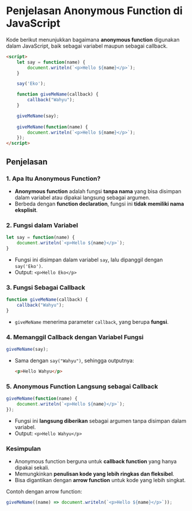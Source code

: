 # Penjelasan Anonymous Function di JavaScript

Kode berikut menunjukkan bagaimana **anonymous function** digunakan dalam JavaScript, baik sebagai variabel maupun sebagai callback.

```html
<script>
    let say = function(name) {
        document.writeln(`<p>Hello ${name}</p>`);
    }

    say('Eko');

    function giveMeName(callback) {
        callback("Wahyu");
    }

    giveMeName(say);
    
    giveMeName(function(name) {
        document.writeln(`<p>Hello ${name}</p>`);
    });
</script>
```

## Penjelasan

### 1. Apa Itu Anonymous Function?

- **Anonymous function** adalah fungsi **tanpa nama** yang bisa disimpan dalam variabel atau dipakai langsung sebagai argumen.
- Berbeda dengan **function declaration**, fungsi ini **tidak memiliki nama eksplisit**.

### 2. Fungsi dalam Variabel

```javascript
let say = function(name) {
    document.writeln(`<p>Hello ${name}</p>`);
}
```

- Fungsi ini disimpan dalam variabel `say`, lalu dipanggil dengan `say('Eko')`.
- Output: `<p>Hello Eko</p>`

### 3. Fungsi Sebagai Callback

```javascript
function giveMeName(callback) {
    callback("Wahyu");
}
```

- `giveMeName` menerima parameter `callback`, yang berupa **fungsi**.

### 4. Memanggil Callback dengan Variabel Fungsi

```javascript
giveMeName(say);
```

- Sama dengan `say("Wahyu")`, sehingga outputnya:
  ```html
  <p>Hello Wahyu</p>
  ```

### 5. Anonymous Function Langsung sebagai Callback

```javascript
giveMeName(function(name) {
    document.writeln(`<p>Hello ${name}</p>`);
});
```

- Fungsi ini **langsung diberikan** sebagai argumen tanpa disimpan dalam variabel.
- Output: `<p>Hello Wahyu</p>`

### Kesimpulan

- Anonymous function berguna untuk **callback function** yang hanya dipakai sekali.
- Memungkinkan **penulisan kode yang lebih ringkas dan fleksibel**.
- Bisa digantikan dengan **arrow function** untuk kode yang lebih singkat.

Contoh dengan arrow function:
```javascript
giveMeName((name) => document.writeln(`<p>Hello ${name}</p>`));
```
